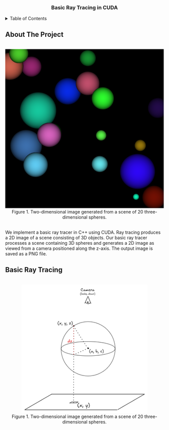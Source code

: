 <div align="center">
    <h3 align="center">Basic Ray Tracing in CUDA</h3>
</div>

<details>
  <summary>Table of Contents</summary>
  <ol>
    <li><a href="#about-the-project">About The Project</a></li>
    <li><a href="#basic-ray-tracing">Basic Ray Tracing</a></li>
    <li><a href="#build-and-run">Build and Run</a></li>
  </ol>
</details>

## About The Project

<br/>
<div align="center">
    <img src="output.png" width="512">
    <br/>
    <figcaption>Figure 1. Two-dimensional image generated from a scene of 20 three-dimensional spheres.</figcaption>
</div>
<br/>

We implement a basic ray tracer in C++ using CUDA. Ray tracing produces a 2D image of a scene consisting of 3D objects.
Our basic ray tracer processes a scene containing 3D spheres and generates a 2D image as viewed from a camera positioned
along the z-axis. The output image is saved as a PNG file.

## Basic Ray Tracing

<br/>
<div align="center">
    <img src="img/raytracing.png" width="400">
    <br/>
    <figcaption>Figure 1. Two-dimensional image generated from a scene of 20 three-dimensional spheres.</figcaption>
</div>
<br/>

<!--

Our basic ray tracer
will only support scenes o spheres, and the camera is restricted to the zaxis,
acing the origin. Moreover, we will not support any lighting o the scene to avoid
the complications o secondary rays. Instead o computing lighting eects, we will
simply assign each sphere a color and then shade them with some precomputed
unction i they are visible.
So, what will the ray tracer do? It will re a ray rom each pixel and keep track o
which rays hit which spheres. It will also track the depth o each o these hits. In
the case where a ray passes through multiple spheres, only the sphere closest
to the camera can be seen. In essence, our “ray tracer” is not doing much more
than hiding suraces that cannot be seen by the camera.
We will model our spheres with a data structure that stores the sphere’s center
coordinate o (x, y, z), its radius, and its color o (r, b, g).

-->


